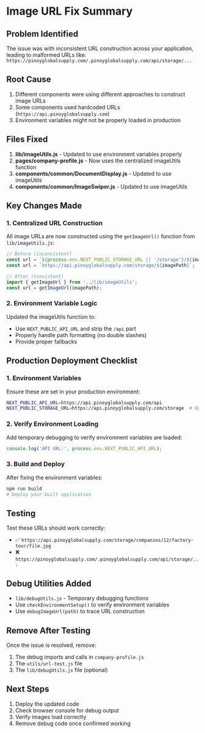 # Image URL Fix Summary

## Problem Identified
The issue was with inconsistent URL construction across your application, leading to malformed URLs like:
`https://pinoyglobalsupply.com/.pinoyglobalsupply.com/api/storage/...`

## Root Cause
1. Different components were using different approaches to construct image URLs
2. Some components used hardcoded URLs (`https://api.pinoyglobalsupply.com`)
3. Environment variables might not be properly loaded in production

## Files Fixed
1. **lib/imageUtils.js** - Updated to use environment variables properly
2. **pages/company-profile.js** - Now uses the centralized imageUtils function
3. **components/common/DocumentDisplay.js** - Updated to use imageUtils
4. **components/common/ImageSwiper.js** - Updated to use imageUtils

## Key Changes Made

### 1. Centralized URL Construction
All image URLs are now constructed using the `getImageUrl()` function from `lib/imageUtils.js`:

```javascript
// Before (inconsistent)
const url = `${process.env.NEXT_PUBLIC_STORAGE_URL || '/storage'}/${imagePath}`;
const url = `https://api.pinoyglobalsupply.com/storage/${imagePath}`;

// After (consistent)
import { getImageUrl } from '../lib/imageUtils';
const url = getImageUrl(imagePath);
```

### 2. Environment Variable Logic
Updated the imageUtils function to:
- Use `NEXT_PUBLIC_API_URL` and strip the `/api` part
- Properly handle path formatting (no double slashes)
- Provide proper fallbacks

## Production Deployment Checklist

### 1. Environment Variables
Ensure these are set in your production environment:
```bash
NEXT_PUBLIC_API_URL=https://api.pinoyglobalsupply.com/api
NEXT_PUBLIC_STORAGE_URL=https://api.pinoyglobalsupply.com/storage  # Optional, for backward compatibility
```

### 2. Verify Environment Loading
Add temporary debugging to verify environment variables are loaded:
```javascript
console.log('API URL:', process.env.NEXT_PUBLIC_API_URL);
```

### 3. Build and Deploy
After fixing the environment variables:
```bash
npm run build
# Deploy your built application
```

## Testing
Test these URLs should work correctly:
- ✅ `https://api.pinoyglobalsupply.com/storage/companies/12/factory-tour/file.jpg`
- ❌ `https://pinoyglobalsupply.com/.pinoyglobalsupply.com/api/storage/...`

## Debug Utilities Added
- `lib/debugUtils.js` - Temporary debugging functions
- Use `checkEnvironmentSetup()` to verify environment variables
- Use `debugImageUrl(path)` to trace URL construction

## Remove After Testing
Once the issue is resolved, remove:
1. The debug imports and calls in `company-profile.js`
2. The `utils/url-test.js` file
3. The `lib/debugUtils.js` file (optional)

## Next Steps
1. Deploy the updated code
2. Check browser console for debug output
3. Verify images load correctly
4. Remove debug code once confirmed working
